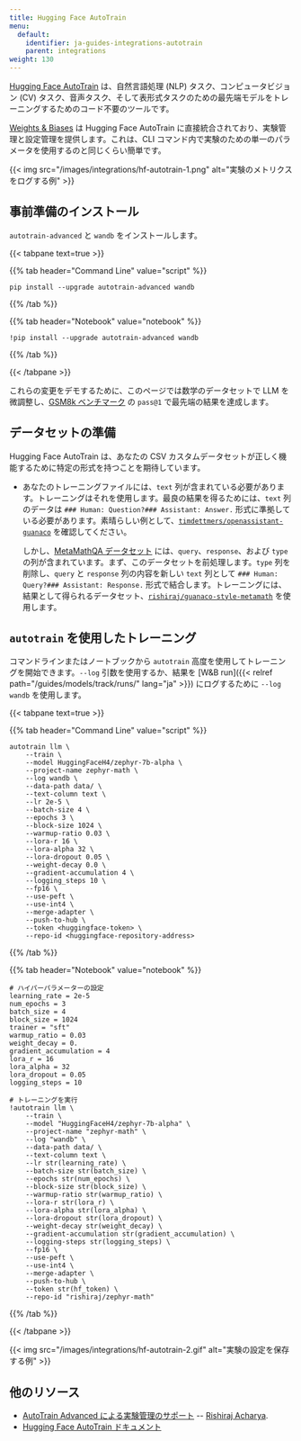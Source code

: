 ```yaml
---
title: Hugging Face AutoTrain
menu:
  default:
    identifier: ja-guides-integrations-autotrain
    parent: integrations
weight: 130
---
```


[Hugging Face AutoTrain](https://huggingface.co/docs/autotrain/index) は、自然言語処理 (NLP) タスク、コンピュータビジョン (CV) タスク、音声タスク、そして表形式タスクのための最先端モデルをトレーニングするためのコード不要のツールです。

[Weights & Biases](http://wandb.com/) は Hugging Face AutoTrain に直接統合されており、実験管理と設定管理を提供します。これは、CLI コマンド内で実験のための単一のパラメータを使用するのと同じくらい簡単です。

{{< img src="/images/integrations/hf-autotrain-1.png" alt="実験のメトリクスをログする例" >}}

## 事前準備のインストール

`autotrain-advanced` と `wandb` をインストールします。

{{< tabpane text=true >}}

{{% tab header="Command Line" value="script" %}}

```shell
pip install --upgrade autotrain-advanced wandb
```

{{% /tab %}}

{{% tab header="Notebook" value="notebook" %}}

```notebook
!pip install --upgrade autotrain-advanced wandb
```

{{% /tab %}}

{{< /tabpane >}}

これらの変更をデモするために、このページでは数学のデータセットで LLM を微調整し、[GSM8k ベンチマーク](https://github.com/openai/grade-school-math) の `pass@1` で最先端の結果を達成します。

## データセットの準備

Hugging Face AutoTrain は、あなたの CSV カスタムデータセットが正しく機能するために特定の形式を持つことを期待しています。

- あなたのトレーニングファイルには、`text` 列が含まれている必要があります。トレーニングはそれを使用します。最良の結果を得るためには、`text` 列のデータは `### Human: Question?### Assistant: Answer.` 形式に準拠している必要があります。素晴らしい例として、[`timdettmers/openassistant-guanaco`](https://huggingface.co/datasets/timdettmers/openassistant-guanaco) を確認してください。

    しかし、[MetaMathQA データセット](https://huggingface.co/datasets/meta-math/MetaMathQA) には、`query`、`response`、および `type` の列が含まれています。まず、このデータセットを前処理します。`type` 列を削除し、`query` と `response` 列の内容を新しい `text` 列として `### Human: Query?### Assistant: Response.` 形式で結合します。トレーニングには、結果として得られるデータセット、[`rishiraj/guanaco-style-metamath`](https://huggingface.co/datasets/rishiraj/guanaco-style-metamath) を使用します。

## `autotrain` を使用したトレーニング

コマンドラインまたはノートブックから `autotrain` 高度を使用してトレーニングを開始できます。`--log` 引数を使用するか、結果を [W&B run]({{< relref path="/guides/models/track/runs/" lang="ja" >}}) にログするために `--log wandb` を使用します。

{{< tabpane text=true >}}

{{% tab header="Command Line" value="script" %}}

```shell
autotrain llm \
    --train \
    --model HuggingFaceH4/zephyr-7b-alpha \
    --project-name zephyr-math \
    --log wandb \
    --data-path data/ \
    --text-column text \
    --lr 2e-5 \
    --batch-size 4 \
    --epochs 3 \
    --block-size 1024 \
    --warmup-ratio 0.03 \
    --lora-r 16 \
    --lora-alpha 32 \
    --lora-dropout 0.05 \
    --weight-decay 0.0 \
    --gradient-accumulation 4 \
    --logging_steps 10 \
    --fp16 \
    --use-peft \
    --use-int4 \
    --merge-adapter \
    --push-to-hub \
    --token <huggingface-token> \
    --repo-id <huggingface-repository-address>
```

{{% /tab %}}

{{% tab header="Notebook" value="notebook" %}}

```notebook
# ハイパーパラメーターの設定
learning_rate = 2e-5
num_epochs = 3
batch_size = 4
block_size = 1024
trainer = "sft"
warmup_ratio = 0.03
weight_decay = 0.
gradient_accumulation = 4
lora_r = 16
lora_alpha = 32
lora_dropout = 0.05
logging_steps = 10

# トレーニングを実行
!autotrain llm \
    --train \
    --model "HuggingFaceH4/zephyr-7b-alpha" \
    --project-name "zephyr-math" \
    --log "wandb" \
    --data-path data/ \
    --text-column text \
    --lr str(learning_rate) \
    --batch-size str(batch_size) \
    --epochs str(num_epochs) \
    --block-size str(block_size) \
    --warmup-ratio str(warmup_ratio) \
    --lora-r str(lora_r) \
    --lora-alpha str(lora_alpha) \
    --lora-dropout str(lora_dropout) \
    --weight-decay str(weight_decay) \
    --gradient-accumulation str(gradient_accumulation) \
    --logging-steps str(logging_steps) \
    --fp16 \
    --use-peft \
    --use-int4 \
    --merge-adapter \
    --push-to-hub \
    --token str(hf_token) \
    --repo-id "rishiraj/zephyr-math"
```

{{% /tab %}}

{{< /tabpane >}}

{{< img src="/images/integrations/hf-autotrain-2.gif" alt="実験の設定を保存する例" >}}

## 他のリソース

* [AutoTrain Advanced による実験管理のサポート](https://huggingface.co/blog/rishiraj/log-autotrain) -- [Rishiraj Acharya](https://huggingface.co/rishiraj).
* [Hugging Face AutoTrain ドキュメント](https://huggingface.co/docs/autotrain/index)